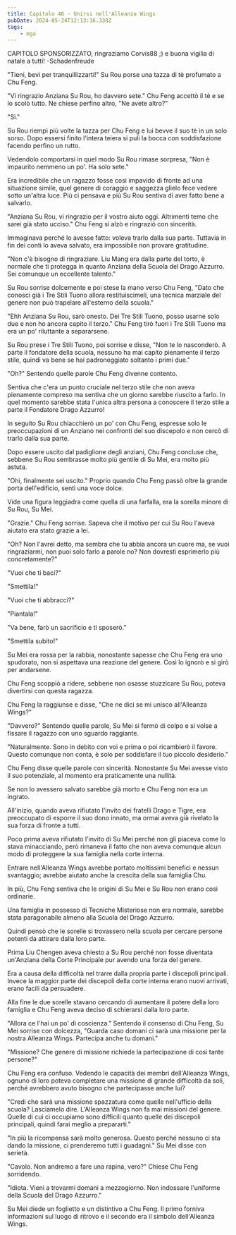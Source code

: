 ```yaml
---
title: Capitolo 46 - Unirsi nell'Alleanza Wings
pubDate: 2024-05-24T12:13:16.338Z
tags:
    - mga
---
```



CAPITOLO SPONSORIZZATO, ringraziamo Corvis88 ;) e buona vigilia di natale a tutti!
-Schadenfreude


"Tieni, bevi per tranquillizzarti!" Su Rou porse una tazza di tè profumato a Chu Feng.


"Vi ringrazio Anziana Su Rou, ho davvero sete." Chu Feng accettò il tè e se lo scolò tutto. Ne chiese perfino altro, "Ne avete altro?"


"Sì."


Su Rou riempì più volte la tazza per Chu Feng e lui bevve il suo tè in un solo sorso. Dopo essersi finito l'intera teiera si pulì la bocca con soddisfazione facendo perfino un rutto.


Vedendolo comportarsi in quel modo Su Rou rimase sorpresa, "Non è impaurito nemmeno un po'. Ha solo sete."


Era incredibile che un ragazzo fosse così impavido di fronte ad una situazione simile, quel genere di coraggio e saggezza glielo fece vedere sotto un'altra luce. Più ci pensava e più Su Rou sentiva di aver fatto bene a salvarlo.


"Anziana Su Rou, vi ringrazio per il vostro aiuto oggi. Altrimenti temo che sarei già stato ucciso." Chu Feng si alzò e ringraziò con sincerità.


Immaginava perché lo avesse fatto: voleva trarlo dalla sua parte. Tuttavia in fin dei conti lo aveva salvato, era impossibile non provare gratitudine.


"Non c'è bisogno di ringraziare. Liu Mang era dalla parte del torto, è normale che ti protegga in quanto Anziana della Scuola del Drago Azzurro. Sei comunque un eccellente talento."


Su Rou sorrise dolcemente e poi stese la mano verso Chu Feng, "Dato che conosci già i Tre Stili Tuono allora restituiscimeli, una tecnica marziale del genere non può trapelare all'esterno della scuola."


"Ehh Anziana Su Rou, sarò onesto. Dei Tre Stili Tuono, posso usarne solo due e non ho ancora capito il terzo." Chu Feng tirò fuori i Tre Stili Tuono ma era un po' riluttante a separarsene.


Su Rou prese i Tre Stili Tuono, poi sorrise e disse, "Non te lo nasconderò. A parte il fondatore della scuola, nessuno ha mai capito pienamente il terzo stile, quindi va bene se hai padroneggiato soltanto i primi due."


"Oh?" Sentendo quelle parole Chu Feng divenne contento.


Sentiva che c'era un punto cruciale nel terzo stile che non aveva pienamente compreso ma sentiva che un giorno sarebbe riuscito a farlo. In quel momento sarebbe stata l'unica altra persona a conoscere il terzo stile a parte il Fondatore Drago Azzurro!


In seguito Su Rou chiacchierò un po' con Chu Feng, espresse solo le preoccupazioni di un Anziano nei confronti del suo discepolo e non cercò di trarlo dalla sua parte.


Dopo essere uscito dal padiglione degli anziani, Chu Feng concluse che, sebbene Su Rou sembrasse molto più gentile di Su Mei, era molto più astuta.


"Ohi, finalmente sei uscito." Proprio quando Chu Feng passò oltre la grande porta dell'edificio, sentì una voce dolce.


Vide una figura leggiadra come quella di una farfalla, era la sorella minore di Su Rou, Su Mei.


"Grazie." Chu Feng sorrise. Sapeva che il motivo per cui Su Rou l'aveva aiutato era stato grazie a lei.


"Oh? Non l'avrei detto, ma sembra che tu abbia ancora un cuore ma, se vuoi ringraziarmi, non puoi solo farlo a parole no? Non dovresti esprimerlo più concretamente?"


"Vuoi che ti baci?"


"Smettila!"


"Vuoi che ti abbracci?"


"Piantala!"


"Va bene, farò un sacrificio e ti sposerò."


"Smettila subito!"


Su Mei era rossa per la rabbia, nonostante sapesse che Chu Feng era uno spudorato, non si aspettava una reazione del genere. Così lo ignorò e si girò per andarsene.


Chu Feng scoppiò a ridere, sebbene non osasse stuzzicare Su Rou, poteva divertirsi con questa ragazza.


Chu Feng la raggiunse e disse, "Che ne dici se mi unisco all'Alleanza Wings?"


"Davvero?" Sentendo quelle parole, Su Mei si fermò di colpo e si volse a fissare il ragazzo con uno sguardo raggiante.


"Naturalmente. Sono in debito con voi e prima o poi ricambierò il favore. Questo comunque non conta, è solo per soddisfare il tuo piccolo desiderio."


Chu Feng disse quelle parole con sincerità. Nonostante Su Mei avesse visto il suo potenziale, al momento era praticamente una nullità.


Se non lo avessero salvato sarebbe già morto e Chu Feng non era un ingrato.


All'inizio, quando aveva rifiutato l'invito dei fratelli Drago e Tigre, era preoccupato di esporre il suo dono innato, ma ormai aveva già rivelato la sua forza di fronte a tutti.


Poco prima aveva rifiutato l'invito di Su Mei perché non gli piaceva come lo stava minacciando, però rimaneva il fatto che non aveva comunque alcun modo di proteggere la sua famiglia nella corte interna.


Entrare nell'Alleanza Wings avrebbe portato moltissimi benefici e nessun svantaggio; avrebbe aiutato anche la crescita della sua famiglia Chu.


In più, Chu Feng sentiva che le origini di Su Mei e Su Rou non erano così ordinarie.


Una famiglia in possesso di Tecniche Misteriose non era normale, sarebbe stata paragonabile almeno alla Scuola del Drago Azzurro.


Quindi pensò che le sorelle si trovassero nella scuola per cercare persone potenti da attirare dalla loro parte.


Prima Liu Chengen aveva chiesto a Su Rou perché non fosse diventata un'Anziana della Corte Principale pur avendo una forza del genere.


Era a causa della difficoltà nel trarre dalla propria parte i discepoli principali. Invece la maggior parte dei discepoli della corte interna erano nuovi arrivati, erano facili da persuadere.


Alla fine le due sorelle stavano cercando di aumentare il potere della loro famiglia e Chu Feng aveva deciso di schierarsi dalla loro parte.


"Allora ce l'hai un po' di coscienza." Sentendo il consenso di Chu Feng, Su Mei sorrise con dolcezza, "Guarda caso domani ci sarà una missione per la nostra Alleanza Wings. Partecipa anche tu domani."


"Missione? Che genere di missione richiede la partecipazione di così tante persone?"


Chu Feng era confuso. Vedendo le capacità dei membri dell'Alleanza Wings, ognuno di loro poteva completare una missione di grande difficoltà da soli, perché avrebbero avuto bisogno che partecipasse anche lui?


"Credi che sarà una missione spazzatura come quelle nell'ufficio della scuola? Lasciamelo dire.
L'Alleanza Wings non fa mai missioni del genere. Quelle di cui ci occupiamo sono difficili quanto quelle dei discepoli principali, quindi farai meglio a prepararti."


"In più la ricompensa sarà molto generosa. Questo perché nessuno ci sta dando la missione, ci prenderemo tutti i guadagni." Su Mei disse con serietà.


"Cavolo. Non andremo a fare una rapina, vero?" Chiese Chu Feng sorridendo.


"Idiota. Vieni a trovarmi domani a mezzogiorno. Non indossare l'uniforme della Scuola del Drago Azzurro."


Su Mei diede un foglietto e un distintivo a Chu Feng. Il primo forniva informazioni sul luogo di ritrovo e il secondo era il simbolo dell'Alleanza Wings.



